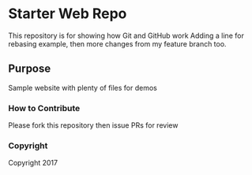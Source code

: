 # Starter Web Repo

This repository is for showing how Git and GitHub work
Adding a line for rebasing example, then more changes from my feature branch too. 

## Purpose

Sample website with plenty of files for demos

### How to Contribute

Please fork this repository then issue PRs for review

### Copyright

Copyright 2017
